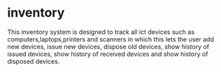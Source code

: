 # inventory
 This inventory system is designed to track all ict devices such as computers,laptops,printers and scanners in which this lets the user add new devices, issue new devices, dispose old devices, show history of issued devices, show history of received devices and show history of disposed devices.
